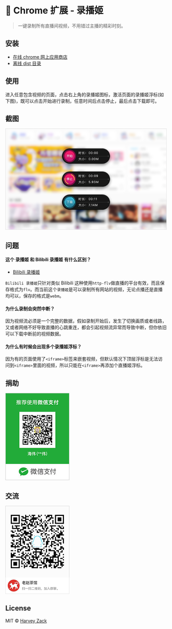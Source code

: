 # :watermelon: Chrome 扩展 - 录播姬

> 一键录制所有直播间视频，不用错过主播的精彩时刻。

## 安装

-   [在线 chrome 网上应用商店](https://chrome.google.com/webstore/detail/mceccjciahghnipaeabdclgjnfbkignk)
-   [离线 dist 目录](./dist/)

## 使用

进入任意包含视频的页面，点击右上角的录播姬图标，激活页面的录播姬浮标(如下图)，既可以点击开始进行录制，任意时间后点击停止，最后点击下载即可。

## 截图

<img src="./images/screenshot.png" width="640">

## 问题

#### 这个 录播姬 和 Bilibili 录播姬 有什么区别？

-   [Bilibili 录播姬](https://github.com/zhw2590582/bilibili-live-recorder)

`Bilibili 录播姬`只针对类似 Bilibili 这种使用`http-flv`做直播的平台有效，而且保存格式为`flv`。而当前这个`录播姬`是可以录制所有网站的视频，无论点播还是直播均可以，保存的格式是`webm`。

#### 为什么录制会突然中断？

因为视频流必须是一个完整的数据，假如录制开始后，发生了切换画质或者线路，又或者网络不好导致直播的心跳重连，都会引起视频流异常而导致中断，但你依旧可以下载中断前的视频数据。

#### 为什么有时候会出现多个录播姬浮标？

因为有的页面使用了`<iframe>`标签来嵌套视频，但默认情况下顶层浮标是无法访问到`<iframe>`里面的视频，所以只能在`<iframe>`再添加个直播姬浮标。

## 捐助

![捐助](./images/wechatpay.jpg)

## 交流

![QQ 群](./images/qqgroup.png)

## License

MIT © [Harvey Zack](https://sleepy.im/)
